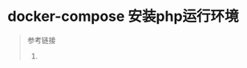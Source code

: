 # docker-compose 安装php运行环境

> 参考链接 
>
> 1. [docker官方文档]: (https://docs.docker.com/compose/compose-file/)	"docker官方文档"
>
> 
>
> 

